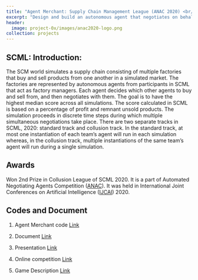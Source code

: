 ```yaml
---
title: "Agent Merchant: Supply Chain Management League (ANAC 2020) <br/><br/><img src='/images/project-0x/images/header.png'>"
excerpt: "Design and build an autonomous agent that negotiates on behalf of a factory manager situated in a supply chain management simulation."
header:
  image: project-0x/images/anac2020-logo.png
collection: projects
---
```



**SCML: Introduction:**
---------------

The SCM world simulates a supply chain consisting of multiple factories that buy
and sell products from one another in a simulated market.
The factories are represented by autonomous agents from participants in SCML
that act as factory managers. Each agent decides which other agents to buy and sell from,
and then negotiates with them. The goal is to have the highest median score across all simulations.
The score calculated in SCML is based on a percentage of profit and remnant unsold products.
The simulation proceeds in discrete time steps during which multiple simultaneous negotiations take place.
There are two separate tracks in SCML, 2020: standard track and collusion track. In the standard track,
at most one instantiation of each team’s agent will run in each simulation whereas, in the collusion
track, multiple instantiations of the same team’s agent will run during a single simulation.

**Awards**
--------------------------------
Won 2nd Prize in Collusion League of SCML 2020. It is a part of Automated Negotiating Agents Competition ([ANAC](http://web.tuat.ac.jp/~katfuji/ANAC2020/)).
It was held in International Joint Conferences on Artificial Intelligence ([IJCAI](https://ijcai20.org/)) 2020.


**Codes and Document**
--------------------------------
1. Agent Merchant code  [Link](https://github.com/yasserfarouk/scml-agents/tree/master/scml_agents/scml2020/a_sengupta)

2. Document [Link](https://github.com/yasserfarouk/scml-agents/blob/master/scml_agents/scml2020/a_sengupta/report.pdf)

3. Presentation [Link](https://github.com/yasserfarouk/scml-agents/blob/master/scml_agents/scml2020/a_sengupta/SCML2020_presentation.pdf)

4. Online competition [Link](https://scml.cs.brown.edu/)

5. Game Description [Link](http://www.yasserm.com/scml/scml2021.pdf)


